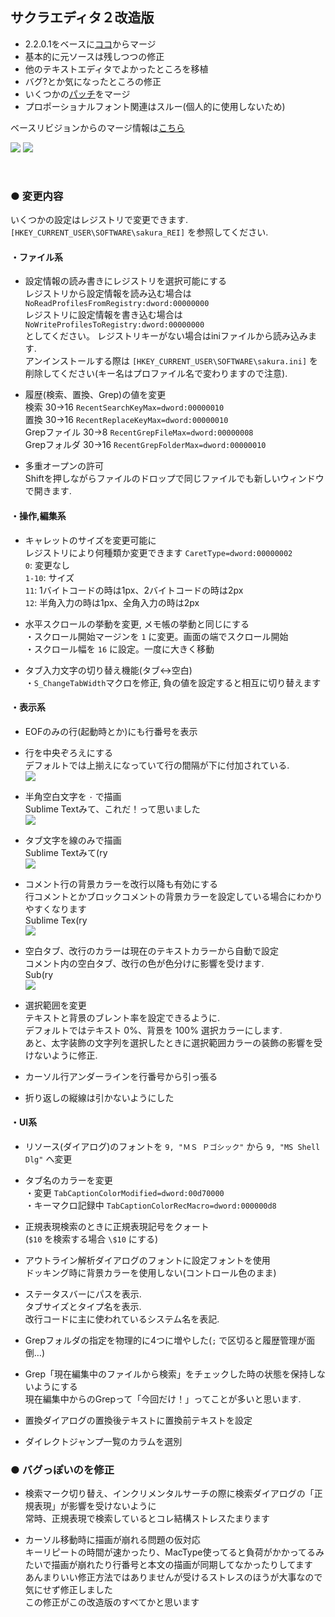 ## サクラエディタ２改造版
* 2.2.0.1をベースに[ココ](http://svn.code.sf.net/p/sakura-editor/code/sakura/trunk2)からマージ
* 基本的に元ソースは残しつつの修正
* 他のテキストエディタでよかったところを移植
* バグ?とか気になったところの修正
* いくつかの[パッチ](https://sourceforge.net/p/sakura-editor/patchunicode/)をマージ
* プロポーショナルフォント関連はスルー(個人的に使用しないため)

ベースリビジョンからのマージ情報は[こちら](https://github.com/rabbiteariris/sakura2201R/blob/master/changes_from_r4011.txt)

![](https://raw.github.com/wiki/rabbiteariris/sakura2201R/images/sakura0.png)
![](https://raw.github.com/wiki/rabbiteariris/sakura2201R/images/sakura1.png)

<br>

### ● 変更内容<br>
いくつかの設定はレジストリで変更できます.<br>
`[HKEY_CURRENT_USER\SOFTWARE\sakura_REI]` を参照してください.<br>

#### ・ファイル系

+ 設定情報の読み書きにレジストリを選択可能にする<br>
  レジストリから設定情報を読み込む場合は<br>
    `NoReadProfilesFromRegistry:dword:00000000`<br>
  レジストリに設定情報を書き込む場合は<br>
    `NoWriteProfilesToRegistry:dword:00000000`<br>
  としてください。
  レジストリキーがない場合はiniファイルから読み込みます.<br>
  アンインストールする際は `[HKEY_CURRENT_USER\SOFTWARE\sakura.ini]` を削除してください(キー名はプロファイル名で変わりますので注意).<br>

+ 履歴(検索、置換、Grep)の値を変更<br>
  検索 30→16 `RecentSearchKeyMax=dword:00000010`<br>
  置換 30→16 `RecentReplaceKeyMax=dword:00000010`<br>
  Grepファイル 30→8 `RecentGrepFileMax=dword:00000008`<br>
  Grepフォルダ 30→16 `RecentGrepFolderMax=dword:00000010`<br>

+ 多重オープンの許可<br>
  Shiftを押しながらファイルのドロップで同じファイルでも新しいウィンドウで開きます.<br>

#### ・操作,編集系

+ キャレットのサイズを変更可能に<br>
  レジストリにより何種類か変更できます `CaretType=dword:00000002`<br>
    `0`: 変更なし<br>
    `1-10`: サイズ<br>
    `11`: 1バイトコードの時は1px、2バイトコードの時は2px<br>
    `12`: 半角入力の時は1px、全角入力の時は2px<br>

+ 水平スクロールの挙動を変更, メモ帳の挙動と同じにする<br>
  ・スクロール開始マージンを `1` に変更。画面の端でスクロール開始<br>
  ・スクロール幅を `16` に設定。一度に大きく移動<br>

+ タブ入力文字の切り替え機能(タブ<->空白)<br>
  ・`S_ChangeTabWidth`マクロを修正, 負の値を設定すると相互に切り替えます<br>

#### ・表示系

+ EOFのみの行(起動時とか)にも行番号を表示<br>

+ 行を中央ぞろえにする<br>
  デフォルトでは上揃えになっていて行の間隔が下に付加されている.<br>
  ![](https://raw.github.com/wiki/rabbiteariris/sakura2201R/images/image004.png)

+ 半角空白文字を `･` で描画<br>
  Sublime Textみて、これだ！って思いました<br>
  ![](https://raw.github.com/wiki/rabbiteariris/sakura2201R/images/image005.png)

+ タブ文字を線のみで描画<br>
  Sublime Textみて(ry<br>
  ![](https://raw.github.com/wiki/rabbiteariris/sakura2201R/images/image006.png)

+ コメント行の背景カラーを改行以降も有効にする<br>
  行コメントとかブロックコメントの背景カラーを設定している場合にわかりやすくなります<br>
  Sublime Tex(ry<br>
  ![](https://raw.github.com/wiki/rabbiteariris/sakura2201R/images/image007.png)

+ 空白タブ、改行のカラーは現在のテキストカラーから自動で設定<br>
  コメント内の空白タブ、改行の色が色分けに影響を受けます.<br>
  Sub(ry<br>
  ![](https://raw.github.com/wiki/rabbiteariris/sakura2201R/images/image008.png)

+ 選択範囲を変更<br>
  テキストと背景のブレント率を設定できるように.<br>
  デフォルトではテキスト 0%、背景を 100% 選択カラーにします.<br>
  あと、太字装飾の文字列を選択したときに選択範囲カラーの装飾の影響を受けないように修正.<br>

+ カーソル行アンダーラインを行番号から引っ張る<br>

+ 折り返しの縦線は引かないようにした<br>

#### ・UI系

+ リソース(ダイアログ)のフォントを `9, "ＭＳ Ｐゴシック"` から `9, "MS Shell Dlg"` へ変更<br>

+ タブ名のカラーを変更<br>
  ・変更 `TabCaptionColorModified=dword:00d70000`<br>
  ・キーマクロ記録中 `TabCaptionColorRecMacro=dword:000000d8`<br>

+ 正規表現検索のときに正規表現記号をクォート<br>
  (`$10` を検索する場合 `\$10` にする)<br>

+ アウトライン解析ダイアログのフォントに設定フォントを使用<br>
  ドッキング時に背景カラーを使用しない(コントロール色のまま)<br>

+ ステータスバーにパスを表示.<br>
  タブサイズとタイプ名を表示.<br>
  改行コードに主に使われているシステム名を表記.<br>

+ Grepフォルダの指定を物理的に4つに増やした(`;` で区切ると履歴管理が面倒…)<br>

+ Grep「現在編集中のファイルから検索」をチェックした時の状態を保持しないようにする<br>
  現在編集中からのGrepって「今回だけ！」ってことが多いと思います.<br>

+ 置換ダイアログの置換後テキストに置換前テキストを設定<br>

+ ダイレクトジャンプ一覧のカラムを選別<br>

### ● バグっぽいのを修正<br>
+ 検索マーク切り替え、インクリメンタルサーチの際に検索ダイアログの「正規表現」が影響を受けないように<br>
  常時、正規表現で検索しているとコレ結構ストレスたまります<br>

+ カーソル移動時に描画が崩れる問題の仮対応<br>
  キーリピートの時間が速かったり、MacType使ってると負荷がかかってるみたいで描画が崩れたり行番号と本文の描画が同期してなかったりしてます<br>
  あんまりいい修正方法ではありませんが受けるストレスのほうが大事なので気にせず修正しました<br>
  この修正がこの改造版のすべてかと思います<br>
